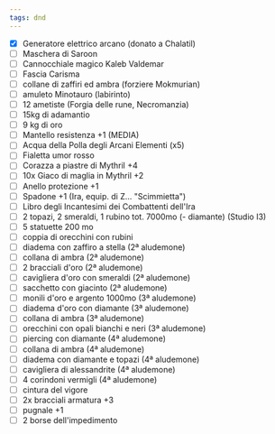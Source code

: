 ```yaml
---
tags: dnd
---
```

- [x] Generatore elettrico arcano (donato a Chalatil)
- [ ] Maschera di Saroon
- [ ] Cannocchiale magico Kaleb Valdemar
- [ ] Fascia Carisma
- [ ] collane di zaffiri ed ambra (forziere Mokmurian)
- [ ] amuleto Minotauro (labirinto)
- [ ] 12 ametiste (Forgia delle rune, Necromanzia)
- [ ] 15kg di adamantio
- [ ] 9 kg di oro
- [ ] Mantello resistenza +1 (MEDIA)
- [ ] Acqua della Polla degli Arcani Elementi (x5)
- [ ] Fialetta umor rosso
- [ ] Corazza a piastre di Mythril +4
- [ ] 10x Giaco di maglia in Mythril +2
- [ ] Anello protezione +1
- [ ] Spadone +1 (Ira, equip. di Z... "Scimmietta")
- [ ] Libro degli Incantesimi dei Combattenti dell'Ira
- [ ] 2 topazi, 2 smeraldi, 1 rubino tot. 7000mo (- diamante) (Studio I3)
- [ ] 5 statuette 200 mo
- [ ] coppia di orecchini con rubini
- [ ] diadema con zaffiro a stella (2ª aludemone)
- [ ] collana di ambra (2ª aludemone)
- [ ] 2 bracciali d'oro (2ª aludemone)
- [ ] cavigliera d'oro con smeraldi (2ª aludemone)
- [ ] sacchetto con giacinto (2ª aludemone)
- [ ] monili d'oro e argento 1000mo (3ª aludemone)
- [ ] diadema d'oro con diamante (3ª aludemone)
- [ ] collana di ambra (3ª aludemone)
- [ ] orecchini con opali bianchi e neri (3ª aludemone)
- [ ] piercing con diamante (4ª aludemone)
- [ ] collana di ambra (4ª aludemone)
- [ ] diadema con diamante e topazi (4ª aludemone)
- [ ] cavigliera di alessandrite (4ª aludemone)
- [ ] 4 corindoni vermigli (4ª aludemone)
- [ ] cintura del vigore
- [ ] 2x bracciali armatura +3
- [ ] pugnale +1
- [ ] 2 borse dell'impedimento